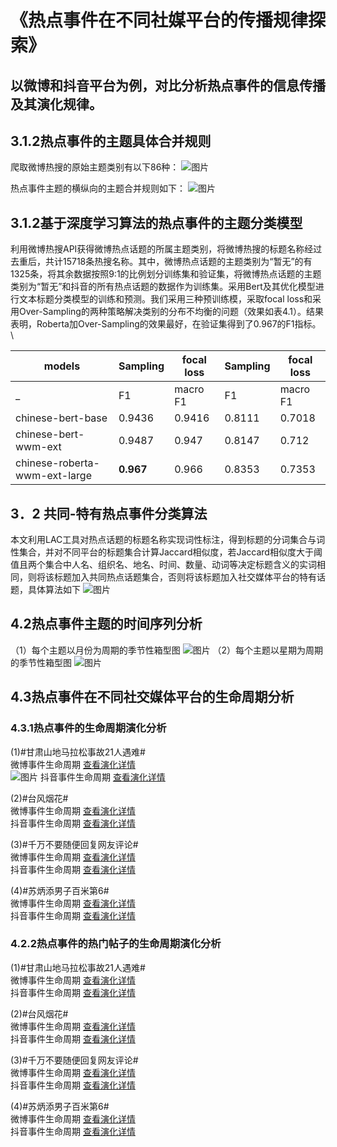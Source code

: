 # 《热点事件在不同社媒平台的传播规律探索》
## 以微博和抖音平台为例，对比分析热点事件的信息传播及其演化规律。

## 3.1.2热点事件的主题具体合并规则
爬取微博热搜的原始主题类别有以下86种：
![图片](https://yuanwk99.github.io/analysis-of-information-dissemination-of-different-type-SNSs/algorithm/微博热搜的原始主题类别（汇总）.png)

热点事件主题的横纵向的主题合并规则如下：
![图片](https://yuanwk99.github.io/analysis-of-information-dissemination-of-different-type-SNSs/algorithm/热点事件主题的横纵向的主题合并规则.png)

## 3.1.2基于深度学习算法的热点事件的主题分类模型
利用微博热搜API获得微博热点话题的所属主题类别，将微博热搜的标题名称经过去重后，共计15718条热搜名称。其中，微博热点话题的主题类别为“暂无”的有1325条，将其余数据按照9:1的比例划分训练集和验证集，将微博热点话题的主题类别为“暂无”和抖音的所有热点话题的数据作为训练集。采用Bert及其优化模型进行文本标题分类模型的训练和预测。我们采用三种预训练模，采取focal loss和采用Over-Sampling的两种策略解决类别的分布不均衡的问题（效果如表4.1）。结果表明，Roberta加Over-Sampling的效果最好，在验证集得到了0.967的F1指标。 \

models|Sampling|focal loss|Sampling|focal loss
----|----|----|----|----
_| F1 |macro F1 | F1 |macro F1
chinese-bert-base | 0.9436	|0.9416|	0.8111|	0.7018
chinese-bert-wwm-ext | 0.9487|	0.947	|0.8147	|0.712
chinese-roberta-wwm-ext-large |**0.967**|	0.966	|0.8353|	0.7353


## 3．2 共同-特有热点事件分类算法
本文利用LAC工具对热点话题的标题名称实现词性标注，得到标题的分词集合与词性集合，并对不同平台的标题集合计算Jaccard相似度，若Jaccard相似度大于阈值且两个集合中人名、组织名、地名、时间、数量、动词等决定标题含义的实词相同，则将该标题加入共同热点话题集合，否则将该标题加入社交媒体平台的特有话题，具体算法如下
![图片](https://yuanwk99.github.io/analysis-of-information-dissemination-of-different-type-SNSs/algorithm/社交平台共同-特有热点话题分类算法.png)

## 4.2热点事件主题的时间序列分析
（1）每个主题以月份为周期的季节性箱型图
![图片](https://yuanwk99.github.io/analysis-of-information-dissemination-of-different-type-SNSs/results/月份为周期.png)
（2）每个主题以星期为周期的季节性箱型图
![图片](https://yuanwk99.github.io/analysis-of-information-dissemination-of-different-type-SNSs/results/星期为周期.png)

## 4.3热点事件在不同社交媒体平台的生命周期分析

### 4.3.1热点事件的生命周期演化分析

(1)#甘肃山地马拉松事故21人遇难# \
微博事件生命周期 [查看演化详情]( https://yuanwk99.github.io/analysis-of-information-dissemination-of-different-type-SNSs/results/survey2/话题生命周期/微博-甘肃马拉松.html)\
![图片](https://yuanwk99.github.io/analysis-of-information-dissemination-of-different-type-SNSs/results/survey2/话题生命周期/微博-甘肃马拉松-blog.png)
抖音事件生命周期 [查看演化详情]( https://yuanwk99.github.io/analysis-of-information-dissemination-of-different-type-SNSs/results/survey2/话题生命周期/抖音-甘肃马拉松.html)

(2)#台风烟花# \
微博事件生命周期 [查看演化详情]( https://yuanwk99.github.io/analysis-of-information-dissemination-of-different-type-SNSs/results/survey2/话题生命周期/微博-台风烟花.html)\
抖音事件生命周期 [查看演化详情]( https://yuanwk99.github.io/analysis-of-information-dissemination-of-different-type-SNSs/results/survey2/话题生命周期/抖音-台风烟花.html)

(3)#千万不要随便回复网友评论# \
微博事件生命周期 [查看演化详情]( https://yuanwk99.github.io/analysis-of-information-dissemination-of-different-type-SNSs/results/survey2/话题生命周期/微博-千万不要.html)\
抖音事件生命周期 [查看演化详情]( https://yuanwk99.github.io/analysis-of-information-dissemination-of-different-type-SNSs/results/survey2/话题生命周期/抖音-千万不要.html)

(4)#苏炳添男子百米第6# \
微博事件生命周期 [查看演化详情]( https://yuanwk99.github.io/analysis-of-information-dissemination-of-different-type-SNSs/results/survey2/话题生命周期/微博-苏炳添.html)\
抖音事件生命周期 [查看演化详情]( https://yuanwk99.github.io/analysis-of-information-dissemination-of-different-type-SNSs/results/survey2/话题生命周期/抖音-苏炳添.html)

### 4.2.2热点事件的热门帖子的生命周期演化分析

(1)#甘肃山地马拉松事故21人遇难# \
微博事件生命周期 [查看演化详情]( https://yuanwk99.github.io/analysis-of-information-dissemination-of-different-type-SNSs/results/survey2/帖子生命周期/wb评论-甘肃.html)\
抖音事件生命周期 [查看演化详情]( https://yuanwk99.github.io/analysis-of-information-dissemination-of-different-type-SNSs/results/survey2/帖子生命周期/dy评论-甘肃.html)

(2)#台风烟花# \
微博事件生命周期 [查看演化详情]( https://yuanwk99.github.io/analysis-of-information-dissemination-of-different-type-SNSs/results/survey2/帖子生命周期/wb评论-台风烟花.html)\
抖音事件生命周期 [查看演化详情]( https://yuanwk99.github.io/analysis-of-information-dissemination-of-different-type-SNSs/results/survey2/帖子生命周期/dy评论-台风烟花.html)

(3)#千万不要随便回复网友评论# \
微博事件生命周期 [查看演化详情]( https://yuanwk99.github.io/analysis-of-information-dissemination-of-different-type-SNSs/results/survey2/帖子生命周期/wb评论-千万不要.html)\
抖音事件生命周期 [查看演化详情]( https://yuanwk99.github.io/analysis-of-information-dissemination-of-different-type-SNSs/results/survey2/帖子生命周期/dy评论-千万不要.html)

(4)#苏炳添男子百米第6# \
微博事件生命周期 [查看演化详情]( https://yuanwk99.github.io/analysis-of-information-dissemination-of-different-type-SNSs/results/survey2/帖子生命周期/wb评论-苏炳添.html)\
抖音事件生命周期 [查看演化详情]( https://yuanwk99.github.io/analysis-of-information-dissemination-of-different-type-SNSs/results/survey2/帖子生命周期/dy评论-苏炳添.html)

